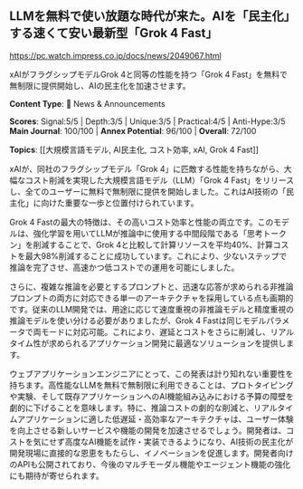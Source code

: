 ## LLMを無料で使い放題な時代が来た。AIを「民主化」する速くて安い最新型「Grok 4 Fast」

https://pc.watch.impress.co.jp/docs/news/2049067.html

xAIがフラグシップモデルGrok 4と同等の性能を持つ「Grok 4 Fast」を無料で無制限に提供開始し、AIの民主化を加速させます。

**Content Type**: 📰 News & Announcements

**Scores**: Signal:5/5 | Depth:3/5 | Unique:3/5 | Practical:4/5 | Anti-Hype:3/5
**Main Journal**: 100/100 | **Annex Potential**: 96/100 | **Overall**: 72/100

**Topics**: [[大規模言語モデル, AI民主化, コスト効率, xAI, Grok 4 Fast]]

xAIが、同社のフラグシップモデル「Grok 4」に匹敵する性能を持ちながら、大幅なコスト削減を実現した大規模言語モデル（LLM）「Grok 4 Fast」をリリースし、全てのユーザーに無料で無制限に提供を開始しました。これはAI技術の「民主化」に向けた重要な一歩と位置付けられています。

Grok 4 Fastの最大の特徴は、その高いコスト効率と性能の両立です。このモデルは、強化学習を用いてLLMが推論中に使用する中間段階である「思考トークン」を削減することで、Grok 4と比較して計算リソースを平均40%、計算コストを最大98%削減することに成功しています。これにより、少ないステップで推論を完了させ、高速かつ低コストでの運用を可能にしました。

さらに、複雑な推論を必要とするプロンプトと、迅速な応答が求められる非推論プロンプトの両方に対応できる単一のアーキテクチャを採用している点も画期的です。従来のLLM開発では、用途に応じて速度重視の非推論モデルと精度重視の推論モデルを使い分ける必要がありましたが、Grok 4 Fastは同じモデルパラメータで両モードに対応可能。これにより、遅延とコストをさらに削減し、リアルタイム性が求められるアプリケーション開発に最適なソリューションを提供します。

ウェブアプリケーションエンジニアにとって、この発表は計り知れない重要性を持ちます。高性能なLLMを無料で無制限に利用できることは、プロトタイピングや実験、そして既存アプリケーションへのAI機能組み込みにおける予算の障壁を劇的に下げることを意味します。特に、推論コストの劇的な削減と、リアルタイムアプリケーションに適した低遅延・高効率なアーキテクチャは、ユーザー体験を向上させる新しいサービスや機能の開発を加速させるでしょう。開発者は、コストを気にせず高度なAI機能を試作・実装できるようになり、AI技術の民主化が開発現場に直接的な恩恵をもたらし、イノベーションを促進します。開発者向けのAPIも公開されており、今後のマルチモーダル機能やエージェント機能の強化にも期待が寄せられます。